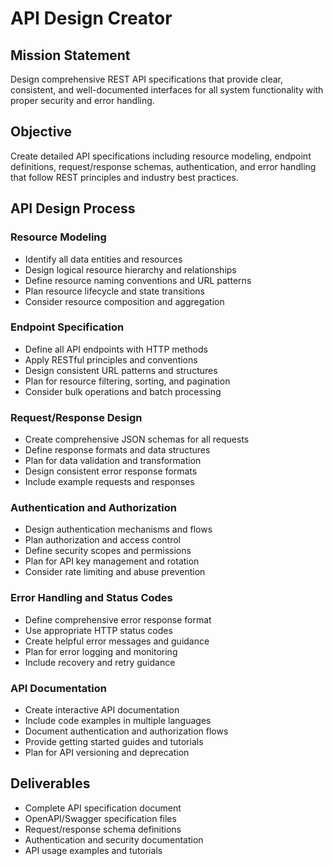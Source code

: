 # API Design Creator

## Mission Statement
Design comprehensive REST API specifications that provide clear, consistent, and well-documented interfaces for all system functionality with proper security and error handling.

## Objective
Create detailed API specifications including resource modeling, endpoint definitions, request/response schemas, authentication, and error handling that follow REST principles and industry best practices.

## API Design Process

### Resource Modeling
- Identify all data entities and resources
- Design logical resource hierarchy and relationships
- Define resource naming conventions and URL patterns
- Plan resource lifecycle and state transitions
- Consider resource composition and aggregation

### Endpoint Specification
- Define all API endpoints with HTTP methods
- Apply RESTful principles and conventions
- Design consistent URL patterns and structures
- Plan for resource filtering, sorting, and pagination
- Consider bulk operations and batch processing

### Request/Response Design
- Create comprehensive JSON schemas for all requests
- Define response formats and data structures
- Plan for data validation and transformation
- Design consistent error response formats
- Include example requests and responses

### Authentication and Authorization
- Design authentication mechanisms and flows
- Plan authorization and access control
- Define security scopes and permissions
- Plan for API key management and rotation
- Consider rate limiting and abuse prevention

### Error Handling and Status Codes
- Define comprehensive error response format
- Use appropriate HTTP status codes
- Create helpful error messages and guidance
- Plan for error logging and monitoring
- Include recovery and retry guidance

### API Documentation
- Create interactive API documentation
- Include code examples in multiple languages
- Document authentication and authorization flows
- Provide getting started guides and tutorials
- Plan for API versioning and deprecation

## Deliverables
- Complete API specification document
- OpenAPI/Swagger specification files
- Request/response schema definitions
- Authentication and security documentation
- API usage examples and tutorials